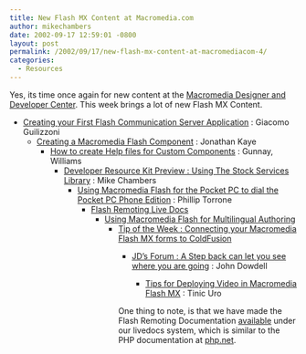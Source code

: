 ```yaml
---
title: New Flash MX Content at Macromedia.com
author: mikechambers
date: 2002-09-17 12:59:01 -0800
layout: post
permalink: /2002/09/17/new-flash-mx-content-at-macromediacom-4/
categories:
  - Resources
---
```



Yes, its time once again for new content at the [Macromedia Designer and Developer Center][1]. This week brings a lot of new Flash MX Content.  
  
*   [Creating your First Flash Communication Server Application][2] : Giacomo Guilizzoni  
    *   [Creating a Macromedia Flash Component][3] : Jonathan Kaye  
        *   [How to create Help files for Custom Components][4] : Gunnay, Williams  
            *   [Developer Resource Kit Preview : Using The Stock Services Library][5] : Mike Chambers  
                *   [Using Macromedia Flash for the Pocket PC to dial the Pocket PC Phone Edition][6] : Phillip Torrone  
                    *   [Flash Remoting Live Docs][7]  
                        *   [Using Macromedia Flash for Multilingual Authoring][8]  
                            *   [Tip of the Week : Connecting your Macromedia Flash MX forms to ColdFusion][9]  
                                *   [JD&#8217;s Forum : A Step back can let you see where you are going][10] : John Dowdell  
                                    *   [Tips for Deploying Video in Macromedia Flash MX][11] : Tinic Uro</UL>
                                      
                                    One thing to note, is that we have made the Flash Remoting Documentation [available][7] under our livedocs system, which is similar to the PHP documentation at [php.net][12].</p>

 [1]: http://www.macromedia.com/desdev/
 [2]: http://www.macromedia.com/desdev/mx/flashcom/articles/first_comm_app.html
 [3]: http://www.macromedia.com/desdev/mx/flash/articles/create_components.html
 [4]: http://www.macromedia.com/desdev/mx/flash/articles/cybersage.html
 [5]: http://www.macromedia.com/desdev/articles/stock_services_library.html
 [6]: http://www.macromedia.com/desdev/mobile/articles/tel_url.html
 [7]: http://livedocs.macromedia.com/frdocs/Using_Flash_Remoting_MX/contents.htm
 [8]: http://www.macromedia.com/support/flash/languages/flashlocalization/
 [9]: http://www.macromedia.com/desdev/tip/014.html
 [10]: http://www.macromedia.com/desdev/jd_forum/
 [11]: http://www.macromedia.com/desdev/mx/flash/articles/fmx_video_tips.html
 [12]: http://www.php.net
